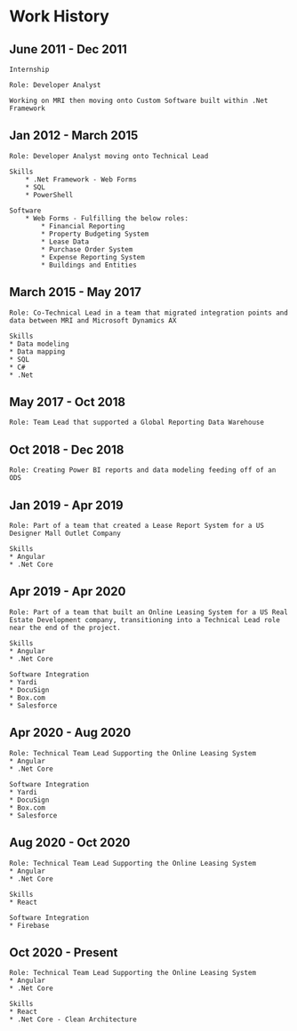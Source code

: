 # Work History

## June 2011 - Dec 2011

    Internship

    Role: Developer Analyst

    Working on MRI then moving onto Custom Software built within .Net Framework

## Jan 2012 - March 2015

    Role: Developer Analyst moving onto Technical Lead

    Skills
    	* .Net Framework - Web Forms
    	* SQL
    	* PowerShell

    Software
    	* Web Forms - Fulfilling the below roles:
    		* Financial Reporting
    		* Property Budgeting System
    		* Lease Data
    		* Purchase Order System
    		* Expense Reporting System
    		* Buildings and Entities

## March 2015 - May 2017

    Role: Co-Technical Lead in a team that migrated integration points and data between MRI and Microsoft Dynamics AX

    Skills
    * Data modeling
    * Data mapping
    * SQL
    * C#
    * .Net

## May 2017 - Oct 2018

    Role: Team Lead that supported a Global Reporting Data Warehouse

## Oct 2018 - Dec 2018

    Role: Creating Power BI reports and data modeling feeding off of an ODS

## Jan 2019 - Apr 2019

    Role: Part of a team that created a Lease Report System for a US Designer Mall Outlet Company

    Skills
    * Angular
    * .Net Core

## Apr 2019 - Apr 2020

    Role: Part of a team that built an Online Leasing System for a US Real Estate Development company, transitioning into a Technical Lead role near the end of the project.

    Skills
    * Angular
    * .Net Core

    Software Integration
    * Yardi
    * DocuSign
    * Box.com
    * Salesforce

## Apr 2020 - Aug 2020

    Role: Technical Team Lead Supporting the Online Leasing System
    * Angular
    * .Net Core

    Software Integration
    * Yardi
    * DocuSign
    * Box.com
    * Salesforce

## Aug 2020 - Oct 2020

    Role: Technical Team Lead Supporting the Online Leasing System
    * Angular
    * .Net Core

    Skills
    * React

    Software Integration
    * Firebase

## Oct 2020 - Present

    Role: Technical Team Lead Supporting the Online Leasing System
    * Angular
    * .Net Core

    Skills
    * React
    * .Net Core - Clean Architecture
